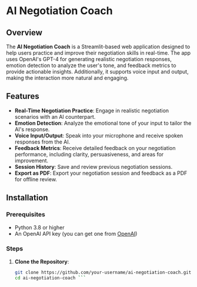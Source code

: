 # AI Negotiation Coach

## Overview
The **AI Negotiation Coach** is a Streamlit-based web application designed to help users practice and improve their negotiation skills in real-time. The app uses OpenAI's GPT-4 for generating realistic negotiation responses, emotion detection to analyze the user's tone, and feedback metrics to provide actionable insights. Additionally, it supports voice input and output, making the interaction more natural and engaging.

## Features
- **Real-Time Negotiation Practice**: Engage in realistic negotiation scenarios with an AI counterpart.
- **Emotion Detection**: Analyze the emotional tone of your input to tailor the AI's response.
- **Voice Input/Output**: Speak into your microphone and receive spoken responses from the AI.
- **Feedback Metrics**: Receive detailed feedback on your negotiation performance, including clarity, persuasiveness, and areas for improvement.
- **Session History**: Save and review previous negotiation sessions.
- **Export as PDF**: Export your negotiation session and feedback as a PDF for offline review.

## Installation

### Prerequisites
- Python 3.8 or higher
- An OpenAI API key (you can get one from [OpenAI](https://platform.openai.com/))

### Steps
1. **Clone the Repository**:
   ```bash
   git clone https://github.com/your-username/ai-negotiation-coach.git
   cd ai-negotiation-coach ```
